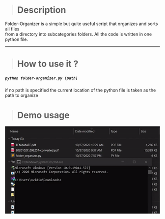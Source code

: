 > # Description
Folder-Organizer is a simple but quite useful script that organizes and sorts all files  
from a directory into subcategories folders. All the code is written in one python file.
***
> # How to use it ?
##### ``` python folder-organizer.py [path] ```  
if no path is specified the current location of the python file is taken as the path to organize
> # Demo usage
![](demo.gif)
